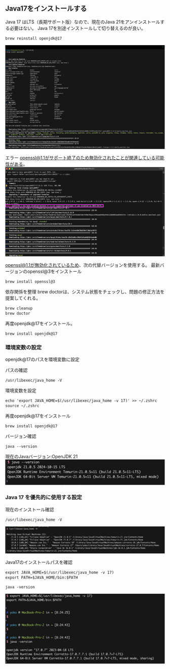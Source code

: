 ## Java17をインストールする

Java 17 はLTS（長期サポート版）なので、現在のJava 21をアンインストールする必要はない。
Java 17を別途インストールして切り替えるのが良い。

```
brew reinstall openjdk@17
```

![img.png](img.png)

エラー
openssl@1.1がサポート終了のため無効化されたことが関連している可能性がある。
![img_1.png](img_1.png)


openssl@1.1が無効化されているため、次の代替バージョンを使用する。
最新バージョンのopenssl@3をインストール
```agsl
brew install openssl@3
```

依存関係を整理
brew doctorは、システム状態をチェックし、問題の修正方法を提案してくれる。
```agsl
brew cleanup
brew doctor
```

再度openjdk@17をインストール。
```agsl
brew install openjdk@17
```

### 環境変数の設定
openjdk@17のパスを環境変数に設定

パスの確認
```agsl
/usr/libexec/java_home -V
```

環境変数を設定
```agsl
echo 'export JAVA_HOME=$(/usr/libexec/java_home -v 17)' >> ~/.zshrc
source ~/.zshrc
```

再度openjdk@17をインストール
```
brew install openjdk@17
```

バージョン確認
```
java --version
```

現在のJavaバージョン:OpenJDK 21
![alt text](D1EB2180-021F-4627-839F-1BE2AE38AB37_4_5005_c.jpeg)

### Java 17 を優先的に使用する設定

現在のインストール確認

```
/usr/libexec/java_home -V
```
![alt text](58E912FD-5B0F-4454-9DB8-8896B500C98C_1_201_a.jpeg)

Java17のインストールパスを確認
```
export JAVA_HOME=$(/usr/libexec/java_home -v 17)
export PATH=$JAVA_HOME/bin:$PATH
```
```
java -version
```

![alt text](F39B31C5-95AE-4B58-B236-2EBE1CECD687_1_201_a.jpeg)